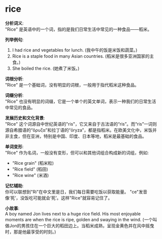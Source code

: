 # rice

**分析词义**:  
"Rice" 是英语中的一个词，指的是我们日常生活中常见的一种食品——稻米。

  

**列举例句**:

  

1.  I had rice and vegetables for lunch. (我中午的饭是米饭和蔬菜。)
2.  Rice is a staple food in many Asian countries. (稻米是很多亚洲国家的主食。)
3.  She boiled the rice. (她煮了米饭。)

  

**词根分析**:  
"Rice" 是一个基础词，没有明显的词根，一般用于指代稻米这种食品。

  

**词缀分析**:  
"Rice" 也没有明显的词缀，它是一个单个的英文单词，表示一种我们的日常生活中常见的食品。

  

**发展历史和文化背景**:  
"Rice" 这个词源自中世纪英语的"ris"，它又来自于古法语的“ris”。而“ris”一词则源自希腊语的“ὄρυζα”和拉丁语的“ōryza”，都是指稻米。在欧美文化中，米饭并非主食，但在亚洲，特别是中国、印度、日本等地，稻米是最基础的食品。

  

**单词变形**:  
"Rice" 作为名词，一般没有变形，但可以和其他词组合构成新的词组，例如:

  

*   "Rice grain" (稻米粒)
*   "Rice field" (稻田)
*   "Rice wine" (米酒)

  

**记忆辅助**:  
你可以联想到"Ri"在中文里是日，我们每日需要吃饭以获取能量。 "ce"发音像‘死’，没饭吃可能就会‘死’。这样"Rice"就容易记住了。

  

**小故事**:  
A boy named Jon lives next to a huge rice field. His most enjoyable moments are when the rice is ripe, golden and swaying in the wind. (一个叫做Jon的男孩住在一个巨大的稻田边上。当稻米成熟，呈现金黄色并在风中摇曳时，那是他最享受的时刻。)
